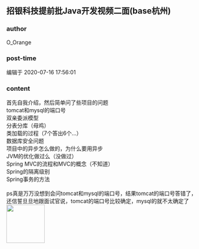 ## 招银科技提前批Java开发视频二面(base杭州)
### author 
O_Orange
### post-time 

编辑于  2020-07-16 17:56:01
### content 
<div class="post-topic-des nc-post-content">
 <div>
  首先自我介绍，然后简单问了些项目的问题
 </div>
 <div>
  tomcat和mysql的端口号
 </div>
 双亲委派模型
 <br/>
 分表分库（母鸡）
 <br/>
 类加载的过程（7个答出6个...）
 <br/>
 数据库安全问题
 <br/>
 项目中的异步怎么做的，为什么要用异步
 <br/>
 JVM的优化做过么（没做过）
 <br/>
 Spring MVC的流程和MVC的概念（不知道）
 <br/>
 Spring的隔离级别
 <br/>
 <div>
  Spring事务的方法
 </div>
 <div>
  <br/>
 </div>
 <div>
  ps真是万万没想到会问tomcat和mysql的端口号，结果tomcat的端口号答错了，还信誓旦旦地跟面试官说，tomcat的端口号比较确定，mysql的就不太确定了
  <img data-card-emoji="[别理我]" height="100px" src="https://uploadfiles.nowcoder.com/images/20191019/6658561_1571455041360_4A47A0DB6E60853DEDFCFDF08A5CA249" width="100px"/>
 </div>
</div>
